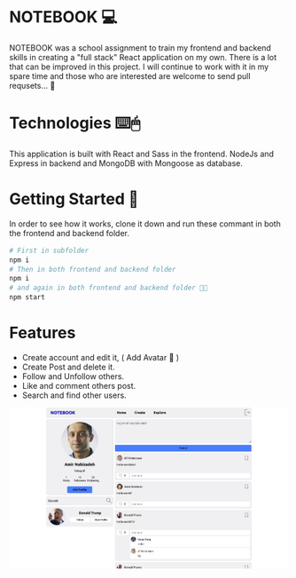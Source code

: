 # NOTEBOOK 💻

NOTEBOOK was a school assignment to train my frontend and backend skills in creating a "full stack" React application on my own. There is a lot that can be improved in this project. I will continue to work with it in my spare time and those who are interested are welcome to send pull requsets... 👾

# Technologies ⌨️🖱

This application is built with React and Sass in the frontend. NodeJs and Express in backend and MongoDB with Mongoose as database.

# Getting Started 🚀

In order to see how it works, clone it down and run these commant in both the frontend and backend folder.

```bash
# First in subfolder
npm i
# Then in both frontend and backend folder
npm i
# and again in both frontend and backend folder 🤘🏻
npm start
```

# Features

- Create account and edit it, ( Add Avatar 👀 )
- Create Post and delete it.
- Follow and Unfollow others.
- Like and comment others post.
- Search and find other users.

![Alt text](/backend/uploads/553566543.png?raw=true "ScreenShot")
